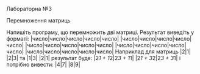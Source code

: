 Лабораторна №3

Перемноження матриць

Напишіть програму, що перемножить дві матриці. Результат виведіть у форматі:
|число|число|число|число|число|
|число|число|число|число|число|
|число|число|число|число|число|
|число|число|число|число|число|
|число|число|число|число|число|
Наприклад для матриць
|2|1|
|2|3|
та
|1|3|
|2|1|
результат буде:
|2*1 + 1*2|2*3 + 1*1|
|2*1 + 3*2|2*3 + 3*1|
і потрібно вивести:
|4|7|
|8|9|

